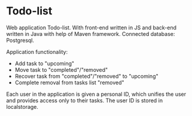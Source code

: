# Todo-list
Web application Todo-list. With front-end written in JS and back-end written in Java with help of Maven framework. Connected database: Postgresql.

Application functionality:
 * Add task to "upcoming"
 * Move task to "completed"/"removed"
 * Recover task from "completed"/"removed" to "upcoming"
 * Complete removal from tasks list "removed"

Each user in the application is given a personal ID, which unifies the user and provides access only to their tasks. The user ID is stored in localstorage.
